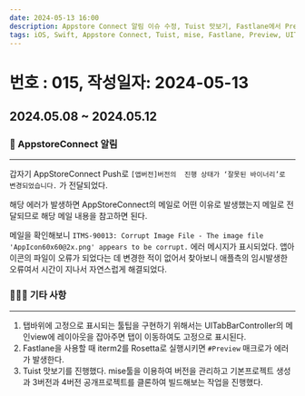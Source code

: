 ```yaml
---
date: 2024-05-13 16:00
description: Appstore Connect 알림 이슈 수정, Tuist 맛보기, Fastlane에서 Preview에러, UITabBarController의 ToolTip처리
tags: iOS, Swift, Appstore Connect, Tuist, mise, Fastlane, Preview, UITabBarController
---
```

# 번호 : 015, 작성일자: 2024-05-13

## 2024.05.08 ~ 2024.05.12
### 🚨 AppstoreConnect 알림
---

갑자기 AppStoreConnect Push로 `[앱버전]버전의  진행 상태가 ‘잘못된 바이너리’로 변경되었습니다.` 가 전달되었다. 

해당 에러가 발생하면 AppStoreConnect의 메일로 어떤 이유로 발생했는지 메일로 전달되므로 해당 메일 내용을 참고하면 된다.

메일을 확인해보니 `ITMS-90013: Corrupt Image File - The image file 'AppIcon60x60@2x.png' appears to be corrupt.` 에러 메시지가 표시되었다. 앱아이콘의 파일이 오류가 되었다는 데 변경한 적이 없어서 찾아보니 애플측의 임시발생한 오류여서 시간이 지나서 자연스럽게 해결되었다.

### 🙋🏻‍♂️ 기타 사항
---

1. 탭바위에 고정으로 표시되는 툴팁을 구현하기 위해서는 UITabBarController의 메인view에 레이아웃을 잡아주면 탭이 이동하여도 고정으로 표시된다.
2. Fastlane을 사용할 때 iterm2를 Rosetta로 실행시키면 `#Preview` 매크로가 에러가 발생한다.
3. Tuist 맛보기를 진행했다. mise툴을 이용하여 버전을 관리하고 기본프로젝트 생성과 3버전과 4버전 공개프로젝트를 클론하여 빌드해보는 작업을 진행했다.

